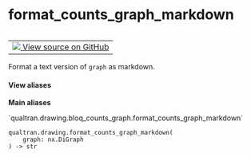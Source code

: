 # format_counts_graph_markdown


<table class="tfo-notebook-buttons tfo-api nocontent" align="left">
<td>
  <a target="_blank" href="https://github.com/quantumlib/Qualtran/blob/main/qualtran/drawing/bloq_counts_graph.py#L368-L383">
    <img src="https://www.tensorflow.org/images/GitHub-Mark-32px.png" />
    View source on GitHub
  </a>
</td>
</table>



Format a text version of `graph` as markdown.


<section class="expandable">
  <h4 class="showalways">View aliases</h4>
  <p>
<b>Main aliases</b>
<p>`qualtran.drawing.bloq_counts_graph.format_counts_graph_markdown`</p>
</p>
</section>

<pre class="devsite-click-to-copy prettyprint lang-py tfo-signature-link">
<code>qualtran.drawing.format_counts_graph_markdown(
    graph: nx.DiGraph
) -> str
</code></pre>



<!-- Placeholder for "Used in" -->
